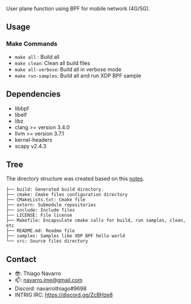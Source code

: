 User plane function using BPF for mobile network (4G/5G).

## Usage

### Make Commands

- ```make all``` :                            Build all
- ```make clean```:                           Clean all build files
- ```make all-verbose```:                     Build all in verbose mode
- ```make run-samples```:                     Build all and run XDP BPF sample

## Dependencies

- libbpf
- libelf
- libz
- clang >= version 3.4.0
- llvm >= version 3.7.1
- kernel-headers
- scapy v2.4.3

## Tree

The directory structure was created based on this [notes](https://blogs.oracle.com/linux/notes-on-bpf-4).

```
├── build: Generated build directory.
├── cmake: Cmake files configuration directory
├── CMakeLists.txt: Cmake file
├── extern: Submodule repositories
├── include: Include files
├── LICENSE: File license
├── Makefile: Encapsulate cmake calls for build, run samples, clean, etc
├── README.md: Readme file
├── samples: Samples like XDP BPF hello world
└── src: Source files directory
```

## Contact

- :sunglasses:: Thiago Navarro  
- :mailbox:: navarro.ime@gmail.com  
- Discord: navarrothiago#9698
- INTRIG IRC: https://discord.gg/ZcBHze8

